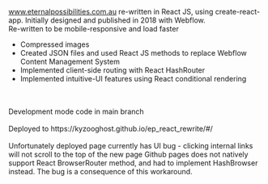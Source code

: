 www.eternalpossibilities.com.au re-written in React JS, using create-react-app. Initially designed and published in 2018 with Webflow.
<br/>
Re-written to be mobile-responsive and load faster
- Compressed images
- Created JSON files and used React JS methods to replace Webflow Content Management System
- Implemented client-side routing with React HashRouter
- Implemented intuitive-UI features using React conditional rendering
<br/>
<br/>
Development mode code in main branch
<br/>
<br/>
Deployed to https://kyzooghost.github.io/ep_react_rewrite/#/
<br/>
<br/>
Unfortunately deployed page currently has UI bug - clicking internal links will not scroll to the top of the new page
Github pages does not natively support React BrowserRouter method, and had to implement HashBrowser instead. The bug is a consequence of this workaround.
